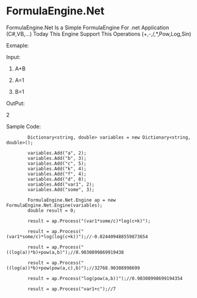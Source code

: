 # FormulaEngine.Net
FormulaEngine.Net Is a Simple FormulaEngine For .net Application (C#,VB,...)
Today This Engine Support This Operations (+,-,/,*,Pow,Log,Sin)

Exmaple:

Input:

1. A+B

2. A=1

3. B=1

OutPut:

2

Sample Code:

            Dictionary<string, double> variables = new Dictionary<string, double>();

            variables.Add("a", 2);
            variables.Add("b", 3);
            variables.Add("c", 5);
            variables.Add("k", 4);
            variables.Add("f", 4);
            variables.Add("d", 8);
            variables.Add("var1", 2);
            variables.Add("some", 3);
            
            FormulaEngine.Net.Engine ap = new FormulaEngine.Net.Engine(variables);
            double result = 0;

            result = ap.Process("(var1*some/c)*log(c+k)");

            result = ap.Process("(var1*some/c)*log(log(c+k))");//-0.024409488559873654

            result = ap.Process("((log(a))*b)+pow(a,b)");//8.9030899869919438

            result = ap.Process("((log(a))*b)+pow(pow(a,c),b)");//32768.90308998699

            result = ap.Process("log(pow(a,b))");//0.90308998699194354

            result = ap.Process("var1+c");//7
